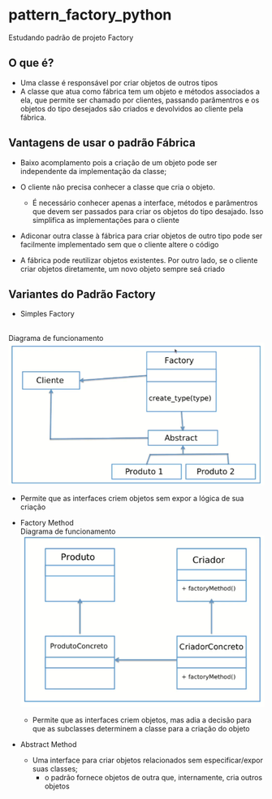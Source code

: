 # pattern_factory_python

Estudando padrão de projeto Factory

## O que é?

- Uma classe é responsável por criar objetos de outros tipos
- A classe que atua como fábrica tem um objeto e métodos associados a ela, que
  permite ser chamado por clientes, passando parâmentros e os objetos do tipo desejados são criados e devolvidos ao cliente pela fábrica.

## Vantagens de usar o padrão Fábrica

- Baixo acomplamento pois a criação de um objeto pode ser independente da implementação da classe;
- O cliente não precisa conhecer a classe que cria o objeto.

  - É necessário conhecer apenas a interface, métodos e parâmentros que devem ser passados para criar os objetos do tipo desajado. Isso simplifica as implementações para o cliente

- Adiconar outra classe à fábrica para criar objetos de outro tipo pode ser facilmente implementado sem que o cliente altere o código
- A fábrica pode reutilizar objetos existentes. Por outro lado, se o cliente criar objetos diretamente, um novo objeto sempre seá criado

## Variantes do Padrão Factory

- Simples Factory

<br>Diagrama de funcionamento
![media\simples_factory.png](media\simples_factory.png)

  - Permite que as interfaces criem objetos sem expor a lógica de sua criação
- Factory Method
<br>Diagrama de funcionamento
![media\factory_method.png](media\factory_method.png)

  - Permite que as interfaces criem objetos, mas adia a decisão para que as subclasses determinem a classe para a criação do objeto
- Abstract Method
  - Uma interface para criar objetos relacionados sem especificar/expor suas classes;
    - o padrão fornece objetos de outra que, internamente, cria outros objetos

